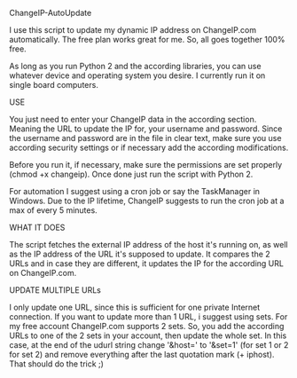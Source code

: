 ChangeIP-AutoUpdate

I use this script to update my dynamic IP address on ChangeIP.com automatically. The free plan works great for me. So, all goes together 100% free.

As long as you run Python 2 and the according libraries, you can use whatever device and operating system you desire. I currently run it on single board computers.


USE

You just need to enter your ChangeIP data in the according section. Meaning the URL to update the IP for, your username and password. Since the username and password are in the file in clear text, make sure you use according security settings or if necessary add the according modifications.

Before you run it, if necessary, make sure the permissions are set properly (chmod +x changeip). Once done just run the script with Python 2.

For automation I suggest using a cron job or say the TaskManager in Windows. Due to the IP lifetime, ChangeIP suggests to run the cron job at a max of every 5 minutes.


WHAT IT DOES

The script fetches the external IP address of the host it's running on, as well as the IP address of the URL it's supposed to update. It compares the 2 URLs and in case they are different, it updates the IP for the according URL on ChangeIP.com.


UPDATE MULTIPLE URLs

I only update one URL, since this is sufficient for one private Internet connection. If you want to update more than 1 URL, i suggest using sets. For my free account ChangeIP.com supports 2 sets. So, you add the according URLs to one of the 2 sets in your account, then update the whole set. In this case, at the end of the udurl string change '&host=' to '&set=1' (for set 1 or 2 for set 2) and remove everything after the last quotation mark (+ iphost). That should do the trick ;)